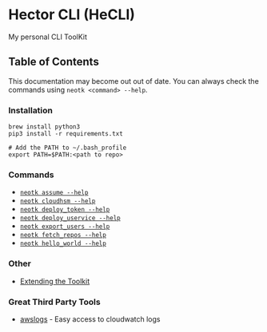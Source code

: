 # Hector CLI (HeCLI)
My personal CLI ToolKit

## Table of Contents
This documentation may become out out of date. You can always check the commands using `neotk <command> --help`.

### Installation
```
brew install python3
pip3 install -r requirements.txt

# Add the PATH to ~/.bash_profile
export PATH=$PATH:<path to repo>
```

### Commands
- [`neotk assume --help`](docs/commands/assume.md)
- [`neotk cloudhsm --help`](docs/commands/cloudhsm.md)
- [`neotk deploy_token --help`](docs/commands/deploy_token.md)
- [`neotk deploy_uservice --help`](docs/commands/deploy_uservice.md)
- [`neotk export_users --help`](docs/commands/export_users.md)
- [`neotk fetch_repos --help`](docs/commands/fetch_repos.md)
- [`neotk hello_world --help`](docs/commands/hello_world.md)

### Other
- [Extending the Toolkit](docs/extending.md)

### Great Third Party Tools
* [awslogs](https://github.com/jorgebastida/awslogs/blob/master/README.rst) - Easy access to cloudwatch logs
